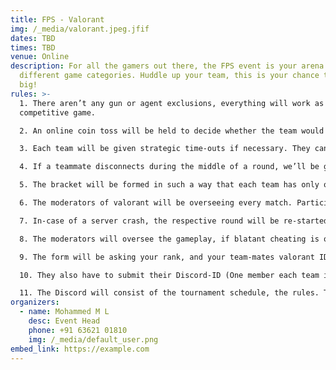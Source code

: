 ```yaml
---
title: FPS - Valorant
img: /_media/valorant.jpeg.jfif
dates: TBD
times: TBD
venue: Online
description: For all the gamers out there, the FPS event is your arena with
  different game categories. Huddle up your team, this is your chance to win
  big!
rules: >-
  1. There aren’t any gun or agent exclusions, everything will work as a normal
  competitive game.

  2. An online coin toss will be held to decide whether the team would like to attack/defend first or eliminate a map.

  3. Each team will be given strategic time-outs if necessary. They can only be availed at the start of a round (During the buy-phase). The time-outs can be availed once during attacking and defending.

  4. If a teammate disconnects during the middle of a round, we’ll be giving a technical time-out during the next round’s buy phase. This also can be availed only twice.

  5. The bracket will be formed in such a way that each team has only one-shot, and there will be no losers bracket.

  6. The moderators of valorant will be overseeing every match. Participants will be disqualified if hate speech, religious, racist terms are used in game chat.

  7. In-case of a server crash, the respective round will be re-started.

  8. The moderators will oversee the gameplay, if blatant cheating is observed, or there is proof. Depending upon the severity of the situation the cheating player will be banned from the tournament or the team will instantly be disqualified.

  9. The form will be asking your rank, and your team-mates valorant ID. Only the team’s IGL has to submit the form, and write the other team-mates RIOT-ID. They must not change it during the tournament.

  10. They also have to submit their Discord-ID (One member each team is enough which will be IGL).

  11. The Discord will consist of the tournament schedule, the rules. There will be multiple channels and VC’s, teams can scrim if they wish to before the tournament.
organizers:
  - name: Mohammed M L
    desc: Event Head
    phone: +91 63621 01810
    img: /_media/default_user.png
embed_link: https://example.com
---
```


